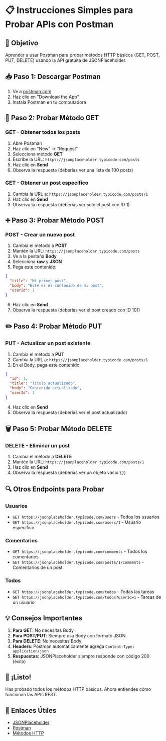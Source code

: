 # 📋 Instrucciones Simples para Probar APIs con Postman

## 🎯 Objetivo
Aprender a usar Postman para probar métodos HTTP básicos (GET, POST, PUT, DELETE) usando la API gratuita de JSONPlaceholder.

## 📥 Paso 1: Descargar Postman
1. Ve a [postman.com](https://postman.com)
2. Haz clic en "Download the App"
3. Instala Postman en tu computadora

## 🚀 Paso 2: Probar Método GET

### GET - Obtener todos los posts
1. Abre Postman
2. Haz clic en "New" → "Request"
3. Selecciona método **GET**
4. Escribe la URL: `https://jsonplaceholder.typicode.com/posts`
5. Haz clic en **Send**
6. Observa la respuesta (deberías ver una lista de 100 posts)

### GET - Obtener un post específico
1. Cambia la URL a: `https://jsonplaceholder.typicode.com/posts/1`
2. Haz clic en **Send**
3. Observa la respuesta (deberías ver solo el post con ID 1)

## ➕ Paso 3: Probar Método POST

### POST - Crear un nuevo post
1. Cambia el método a **POST**
2. Mantén la URL: `https://jsonplaceholder.typicode.com/posts`
3. Ve a la pestaña **Body**
4. Selecciona **raw** y **JSON**
5. Pega este contenido:
```json
{
  "title": "Mi primer post",
  "body": "Este es el contenido de mi post",
  "userId": 1
}
```
6. Haz clic en **Send**
7. Observa la respuesta (deberías ver el post creado con ID 101)

## ✏️ Paso 4: Probar Método PUT

### PUT - Actualizar un post existente
1. Cambia el método a **PUT**
2. Cambia la URL a: `https://jsonplaceholder.typicode.com/posts/1`
3. En el Body, pega este contenido:
```json
{
  "id": 1,
  "title": "Título actualizado",
  "body": "Contenido actualizado",
  "userId": 1
}
```
4. Haz clic en **Send**
5. Observa la respuesta (deberías ver el post actualizado)

## 🗑️ Paso 5: Probar Método DELETE

### DELETE - Eliminar un post
1. Cambia el método a **DELETE**
2. Mantén la URL: `https://jsonplaceholder.typicode.com/posts/1`
3. Haz clic en **Send**
4. Observa la respuesta (deberías ver un objeto vacío `{}`)

## 🔍 Otros Endpoints para Probar

### Usuarios
- `GET https://jsonplaceholder.typicode.com/users` - Todos los usuarios
- `GET https://jsonplaceholder.typicode.com/users/1` - Usuario específico

### Comentarios
- `GET https://jsonplaceholder.typicode.com/comments` - Todos los comentarios
- `GET https://jsonplaceholder.typicode.com/posts/1/comments` - Comentarios de un post

### Todos
- `GET https://jsonplaceholder.typicode.com/todos` - Todas las tareas
- `GET https://jsonplaceholder.typicode.com/todos?userId=1` - Tareas de un usuario

## 💡 Consejos Importantes

1. **Para GET**: No necesitas Body
2. **Para POST/PUT**: Siempre usa Body con formato JSON
3. **Para DELETE**: No necesitas Body
4. **Headers**: Postman automáticamente agrega `Content-Type: application/json`
5. **Respuestas**: JSONPlaceholder siempre responde con código 200 (éxito)

## 🎉 ¡Listo!
Has probado todos los métodos HTTP básicos. Ahora entiendes cómo funcionan las APIs REST.

## 🔗 Enlaces Útiles
- [JSONPlaceholder](https://jsonplaceholder.typicode.com)
- [Postman](https://postman.com)
- [Métodos HTTP](https://developer.mozilla.org/es/docs/Web/HTTP/Methods)
